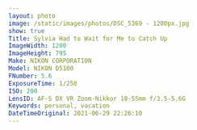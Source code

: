 ```yaml
---
layout: photo
image: /static/images/photos/DSC_5369 - 1200px.jpg
show: true
Title: Sylvia Had to Wait for Me to Catch Up
ImageWidth: 1200
ImageHeight: 795
Make: NIKON CORPORATION
Model: NIKON D5100
FNumber: 5.6
ExposureTime: 1/250
ISO: 200
LensID: AF-S DX VR Zoom-Nikkor 18-55mm f/3.5-5.6G
Keywords: personal, vacation
DateTimeOriginal: 2021-06-29 22:26:10
---
```

